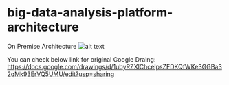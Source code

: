 # big-data-analysis-platform-architecture

On Premise Architecture
![alt text](https://github.com/lavoisierkai/big-data-analysis-platform-architecture-/blob/main/On%20Premise%20Architecture%20.jpg)

You can check below link for original Google Draing:
https://docs.google.com/drawings/d/1ubyRZXlChcelpsZFDKQfWKe3GGBa32qMk93ErVQ5UMU/edit?usp=sharing
